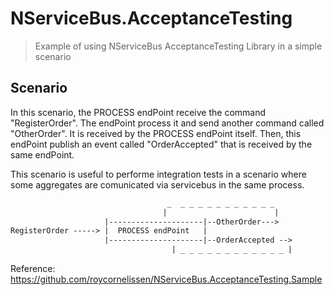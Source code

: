 # NServiceBus.AcceptanceTesting
> Example of using NServiceBus AcceptanceTesting Library in a simple scenario

## Scenario

In this scenario, the PROCESS endPoint receive the command "RegisterOrder".
The endPoint process it and send another command called "OtherOrder". It is received by
the PROCESS endPoint itself. Then, this endPoint publish an event called "OrderAccepted"
that is received by the same endPoint.

This scenario is useful to performe integration tests in a scenario where some aggregates
are comunicated via servicebus in the same process.
```html
                                   _  _ _ _ _ _ _ _ _ _ _ _
                                  |                        |
                     |---------------------|--OtherOrder--->
RegisterOrder -----> |  PROCESS endPoint   |  
                     |---------------------|--OrderAccepted -->
                                    | _ _ _ _ _ _ _ _ _ _ _ _ |
```

Reference: https://github.com/roycornelissen/NServiceBus.AcceptanceTesting.Sample
